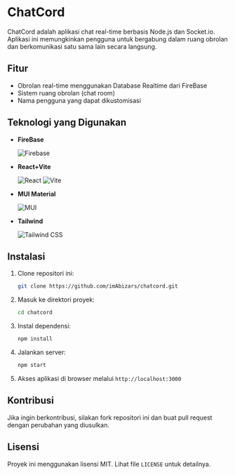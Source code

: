 # ChatCord

ChatCord adalah aplikasi chat real-time berbasis Node.js dan Socket.io. Aplikasi ini memungkinkan pengguna untuk bergabung dalam ruang obrolan dan berkomunikasi satu sama lain secara langsung.

## Fitur
- Obrolan real-time menggunakan Database Realtime dari FireBase
- Sistem ruang obrolan (chat room)
- Nama pengguna yang dapat dikustomisasi

## Teknologi yang Digunakan
- **FireBase**


  ![Firebase](https://img.shields.io/badge/Firebase-FFCA28?style=for-the-badge&logo=firebase&logoColor=black)
- **React+Vite**

  
  ![React](https://img.shields.io/badge/React-20232A?style=for-the-badge&logo=react&logoColor=61DAFB) ![Vite](https://img.shields.io/badge/Vite-B73BFE?style=for-the-badge&logo=vite&logoColor=FFD62E)
- **MUI Material**


  ![MUI](https://img.shields.io/badge/MUI-007FFF?style=for-the-badge&logo=mui&logoColor=white)
- **Tailwind**


  ![Tailwind CSS](https://img.shields.io/badge/Tailwind_CSS-38B2AC?style=for-the-badge&logo=tailwind-css&logoColor=white)
## Instalasi
1. Clone repositori ini:
   ```sh
   git clone https://github.com/imAbizars/chatcord.git
   ```
2. Masuk ke direktori proyek:
   ```sh
   cd chatcord
   ```
3. Instal dependensi:
   ```sh
   npm install
   ```
4. Jalankan server:
   ```sh
   npm start
   ```
5. Akses aplikasi di browser melalui `http://localhost:3000`

  


## Kontribusi
Jika ingin berkontribusi, silakan fork repositori ini dan buat pull request dengan perubahan yang diusulkan.

## Lisensi
Proyek ini menggunakan lisensi MIT. Lihat file `LICENSE` untuk detailnya.

